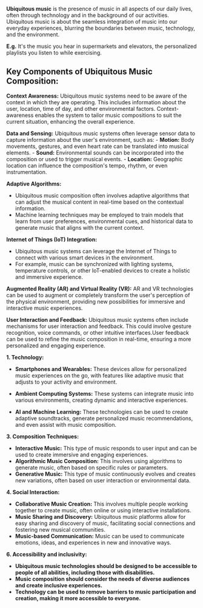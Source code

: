 **Ubiquitous music** is the presence of music in all aspects of our daily lives, often through technology and in the background of our activities. Ubiquitous music is about the seamless integration of music into our everyday experiences, blurring the boundaries between music, technology, and the environment. 

**E.g.** It's the music you hear in supermarkets and elevators, the personalized playlists you listen to while exercising.

## Key Components of Ubiquitous Music Composition:

**Context Awareness:**
Ubiquitous music systems need to be aware of the context in which they are operating. This includes information about the user, location, time of day, and other environmental factors. Context-awareness enables the system to tailor music compositions to suit the current situation, enhancing the overall experience.

**Data and Sensing:**
Ubiquitous music systems often leverage sensor data to capture information about the user's environment, such as:
    - **Motion:** Body movements, gestures, and even heart rate can be translated into musical elements.
    - **Sound:** Environmental sounds can be incorporated into the composition or used to trigger musical events.
    - **Location:** Geographic location can influence the composition's tempo, rhythm, or even instrumentation.

**Adaptive Algorithms:**
-  Ubiquitous music composition often involves adaptive algorithms that can adjust the musical content in real-time based on the contextual information.
- Machine learning techniques may be employed to train models that learn from user preferences, environmental cues, and historical data to generate music that aligns with the current context.

**Internet of Things (IoT) Integration:**
- Ubiquitous music systems can leverage the Internet of Things to connect with various smart devices in the environment.
- For example, music can be synchronized with lighting systems, temperature controls, or other IoT-enabled devices to create a holistic and immersive experience.

**Augmented Reality (AR) and Virtual Reality (VR):**
AR and VR technologies can be used to augment or completely transform the user's perception of the physical environment, providing new possibilities for immersive and interactive music experiences.

**User Interaction and Feedback:**
Ubiquitous music systems often include mechanisms for user interaction and feedback. This could involve gesture recognition, voice commands, or other intuitive interfaces.User feedback can be used to refine the music composition in real-time, ensuring a more personalized and engaging experience.

**1. Technology:**

- **Smartphones and Wearables:** These devices allow for personalized music experiences on the go, with features like adaptive music that adjusts to your activity and environment.
    
- **Ambient Computing Systems:** These systems can integrate music into various environments, creating dynamic and interactive experiences.
    
- **AI and Machine Learning:** These technologies can be used to create adaptive soundtracks, generate personalized music recommendations, and even assist with music composition.
    



**3. Composition Techniques:**

- **Interactive Music:** This type of music responds to user input and can be used to create immersive and engaging experiences.
- **Algorithmic Music Composition:** This involves using algorithms to generate music, often based on specific rules or parameters.
- **Generative Music:** This type of music continuously evolves and creates new variations, often based on user interaction or environmental data.

**4. Social Interaction:**

- **Collaborative Music Creation:** This involves multiple people working together to create music, often online or using interactive installations.
- **Music Sharing and Discovery:** Ubiquitous music platforms allow for easy sharing and discovery of music, facilitating social connections and fostering new musical communities.
- **Music-based Communication:** Music can be used to communicate emotions, ideas, and experiences in new and innovative ways.


**6. Accessibility and inclusivity:**

- **Ubiquitous music technologies should be designed to be accessible to people of all abilities, including those with disabilities.**
- **Music composition should consider the needs of diverse audiences and create inclusive experiences.**
- **Technology can be used to remove barriers to music participation and creation, making it more accessible to everyone.**
